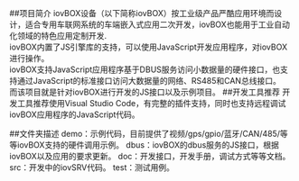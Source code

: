##项目简介
        iovBOX设备（以下简称iovBOX）按工业级产品严酷应用环境而设计，适合专用车联网系统的车端嵌入式应用二次开发，iovBOX也能用于工业自动化领域的特色应用定制开发.<br>
        iovBOX内置了JS引擎库的支持，可以使用JavaScript开发应用程序，对iovBOX进行操作。<br>
        iovBOX支持JavaScript应用程序基于DBUS服务访问小数据量的硬件接口，也支持通过JavaScript的标准接口访问大数据量的网络、RS485和CAN总线接口。<br>
        而该项目就是针对iovBOX进行开发的JS接口以及示例项目。
##开发工具推荐
        开发工具推荐使用Visual Studio Code，有完整的插件支持，同时也支持远程调试iovBOX应用程序的JavaScript代码。

##文件夹描述
        demo：示例代码，目前提供了视频/gps/gpio/蓝牙/CAN/485/等等iovBOX支持的硬件调用示例。
        dbus：iovBOX的dbus服务的JS接口，根据iovBOX以及应用的要求更新。
        doc：开发接口，开发手册，调试方式等等文档。
        src：开发中的iovSRV代码。
        test：测试用例。
